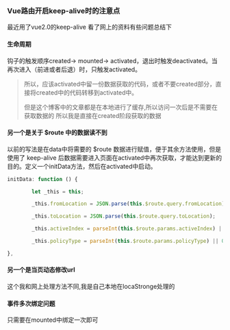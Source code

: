 ### Vue路由开启keep-alive时的注意点

最近用了vue2.0的keep-alive  看了网上的资料有些问题总结下

#### 生命周期

钩子的触发顺序created-> mounted-> activated，退出时触发deactivated。当再次进入（前进或者后退）时，只触发activated。

<blockquote class="tip">
所以，应该activated中留一份数据获取的代码，或者不要created部分，直接将created中的代码转移到activated中。

但是这个博客中的文章都是在本地进行了缓存,所以访问一次后是不需要在获取数据的 所以我是直接在created阶段获取的数据
</blockquote>

#### 另一个是关于 $route 中的数据读不到

以前的写法是在data中将需要的 $route 数据进行赋值，便于其余方法使用，但是使用了 keep-alive 后数据需要进入页面在activated中再次获取，才能达到更新的目的。定义一个initData方法，然后在activated中启动。

```js
initData: function () {

        let _this = this;

        _this.fromLocation = JSON.parse(this.$route.query.fromLocation);

        _this.toLocation = JSON.parse(this.$route.query.toLocation);

        _this.activeIndex = parseInt(this.$route.params.activeIndex) || 0;

        _this.policyType = parseInt(this.$route.params.policyType) || 0;

},
```
#### 另一个是当页动态修改url

这个我和网上处理方法不同,我是自己本地在locaStronge处理的

#### 事件多次绑定问题

只需要在mounted中绑定一次即可
